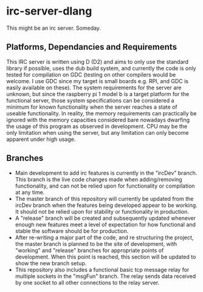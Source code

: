 # irc-server-dlang
This might be an irc server. Someday.

## Platforms, Dependancies and Requirements
This IRC server is written using D (D2) and aims to only use the standard library if possible, uses the dub build system, and currently the code is only tested for compilation on GDC (testing on other compilers would be welcome. I use GDC since my target is small boards e.g. RPI, and GDC is easily available on these).
The system requirements for the server are unknown, but since the raspberry pi 1 model b is a target platform for the functional server, those system specifications can be considered a minimum for known functionality when the server reaches a state of useable functionality. In reality, the memory requirements can practically be ignored with the memory capacities considered bare nowadays dwarfing the usage of this program as observed in development. CPU may be the only limitation when using the server, but any limitation can only become apparent under high usage.

## Branches
* Main development to add irc features is currently in the "ircDev" branch. This branch is the live code changes made when adding/removing functionality, and can not be relied upon for functionality or compilation at any time.
* The master branch of this repository will currently be updated from the ircDev branch when the features being developed appear to be working. It should not be relied upon for stability or functionality in production.
* A "release" branch will be created and subsequently updated whenever enough new features meet a level of expectation for how functional and stable the software should be for production.
* After re-writing a major part of the code, and re structuring the project, the master branch is planned to be the site of development, with "working" and "release" branches for appropriate points of development. When this point is reached, this section will be updated to show the new branch setup.
* This repository also includes a functional basic tcp message relay for multiple sockets in the "msgFun" branch. The relay sends data received by one socket to all other connections to the relay server.
